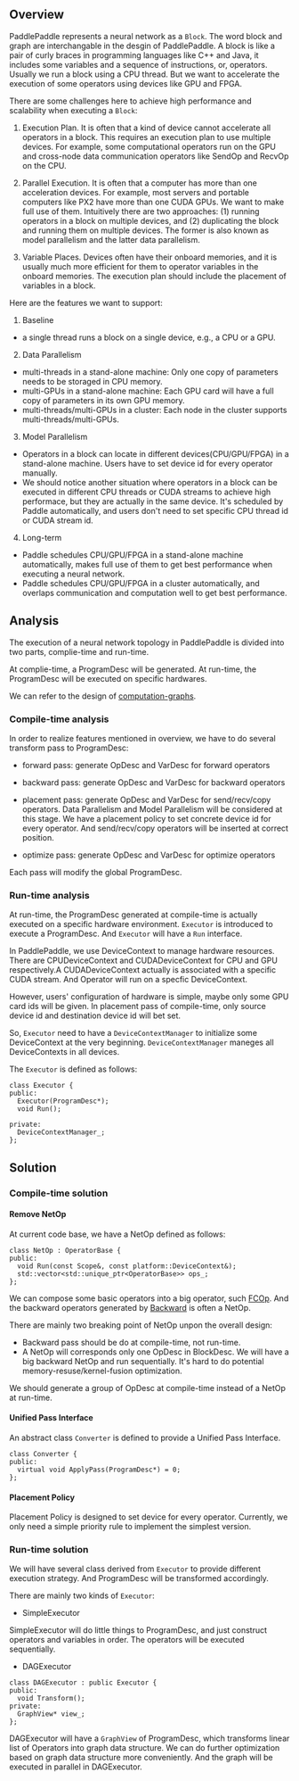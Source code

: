 ## Overview
PaddlePaddle represents a neural network as a `Block`. The word block and graph are interchangable in the desgin of PaddlePaddle. A block is like a pair of curly braces in programming languages like C++ and Java, it includes some variables and a sequence of instructions, or, operators. Usually we run a block using a CPU thread. But we want to accelerate the execution of some operators using devices like GPU and FPGA.

There are some challenges here to achieve high performance and scalability when executing a `Block`:

1. Execution Plan. It is often that a kind of device cannot accelerate all operators in a block. This requires an execution plan to use multiple devices. For example, some computational operators run on the GPU and cross-node data communication operators like SendOp and RecvOp on the CPU.

2. Parallel Execution.
It is often that a computer has more than one acceleration devices. For example, most servers and portable computers like PX2 have more than one CUDA GPUs. We want to make full use of them. Intuitively there are two approaches: (1) running operators in a block on multiple devices, and (2) duplicating the block and running them on multiple devices. The former is also known as model parallelism and the latter data parallelism.

3. Variable Places. Devices often have their onboard memories, and it is usually much more efficient for them to operator variables in the onboard memories. The execution plan should include the placement of variables in a block.


Here are the features we want to support:

1. Baseline
  - a single thread runs a block on a single device, e.g., a CPU or a GPU.

2. Data Parallelism
  - multi-threads in a stand-alone machine: Only one copy of parameters needs to be storaged in CPU memory.
  - multi-GPUs in a stand-alone machine: Each GPU card will have a full copy of parameters in its own GPU memory.
  - multi-threads/multi-GPUs in a cluster: Each node in the cluster supports multi-threads/multi-GPUs.

3. Model Parallelism
  - Operators in a block can locate in different devices(CPU/GPU/FPGA) in a stand-alone machine. Users have to set device id for every operator manually.
  - We should notice another situation where operators in a block can be executed in different CPU threads or CUDA streams to achieve high performace, but they are actually in the same device. It's scheduled by Paddle automatically, and users don't need to set specific CPU thread id or CUDA stream id. 

4. Long-term
  - Paddle schedules CPU/GPU/FPGA in a stand-alone machine automatically, makes full use of them to get best performance when executing a neural network.
  - Paddle schedules CPU/GPU/FPGA in a cluster automatically, and overlaps communication and computation well to get best performance.

  
  
## Analysis

The execution of a neural network topology in PaddlePaddle is divided into two parts, complie-time and run-time.

At complie-time, a ProgramDesc will be generated. At run-time, the ProgramDesc will be executed on specific hardwares.

We can refer to the design of [computation-graphs](https://github.com/PaddlePaddle/Paddle/blob/develop/doc/design/refactorization.md#computation-graphs).

### Compile-time analysis

In order to realize features mentioned in overview, we have to do several transform pass to ProgramDesc:

- forward pass: generate OpDesc and VarDesc for forward operators

- backward pass: generate OpDesc and VarDesc for backward operators

- placement pass: generate OpDesc and VarDesc for send/recv/copy operators. Data Parallelism and Model Parallelism will be considered at this stage. We have a placement policy to set concrete device id for every operator. And send/recv/copy operators will be inserted at correct position. 

- optimize pass: generate OpDesc and VarDesc for optimize operators

Each pass will modify the global ProgramDesc.

### Run-time analysis

At run-time, the ProgramDesc generated at compile-time is actually executed on a specific hardware environment. `Executor` is introduced to execute a ProgramDesc. And `Executor` will have a `Run` interface.

In PaddlePaddle, we use DeviceContext to manage hardware resources. There are CPUDeviceContext and CUDADeviceContext for CPU and GPU respectively.A CUDADeviceContext actually is associated with a specific CUDA stream. And Operator will run on a specfic DeviceContext. 

However, users' configuration of hardware is simple, maybe only some GPU card ids will be given. In placement pass of compile-time, only source device id and destination device id will bet set.

So, `Executor` need to have a `DeviceContextManager` to initialize some DeviceContext at the very beginning. `DeviceContextManager` maneges all DeviceContexts in all devices.

The `Executor` is defined as follows:

```
class Executor {
public:
  Executor(ProgramDesc*);
  void Run();
  
private:
  DeviceContextManager_;
};
```


## Solution

### Compile-time solution
  
#### Remove NetOp

At current code base, we have a NetOp defined as follows:

```
class NetOp : OperatorBase {
public:
  void Run(const Scope&, const platform::DeviceContext&);
  std::vector<std::unique_ptr<OperatorBase>> ops_;
};
```

We can compose some basic operators into a big operator, such [FCOp](https://github.com/PaddlePaddle/Paddle/blob/develop/paddle/operators/fc_op.cc). And the backward operators generated by [Backward](https://github.com/PaddlePaddle/Paddle/blob/develop/paddle/framework/backward.h) is often a NetOp.

There are mainly two breaking point of NetOp unpon the overall design:

- Backward pass should be do at compile-time, not run-time.
- A NetOp will corresponds only one OpDesc in BlockDesc. We will have a big backward NetOp and run sequentially. It's hard to do potential memory-resuse/kernel-fusion optimization.

We should generate a group of OpDesc at compile-time instead of a NetOp at run-time.

#### Unified Pass Interface

An abstract class `Converter` is defined to provide a Unified Pass Interface.

```
class Converter {
public:
  virtual void ApplyPass(ProgramDesc*) = 0;
};
```

#### Placement Policy

Placement Policy is designed to set device for every operator. Currently, we only need a simple priority rule to implement the simplest version.



### Run-time solution
We will have several class derived from `Executor` to provide different execution strategy. And ProgramDesc will be transformed accordingly.

There are mainly two kinds of `Executor`:

- SimpleExecutor

SimpleExecutor will do little things to ProgramDesc, and just construct operators and variables in order. The operators will be executed sequentially.


- DAGExecutor

```
class DAGExecutor : public Executor {
public:
  void Transform();
private:
  GraphView* view_;
};
```

DAGExecutor will have a `GraphView` of ProgramDesc, which transforms linear list of Operators into graph data structure. We can do further optimization based on graph data structure more conveniently. And the graph will be executed in parallel in DAGExecutor.
